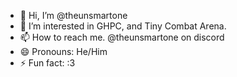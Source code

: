 - 👋 Hi, I’m @theunsmartone
- 👀 I’m interested in GHPC, and Tiny Combat Arena.
- 📫 How to reach me. @theunsmartone on discord
- 😄 Pronouns: He/Him
- ⚡ Fun fact: :3

<!---
theunsmartone/theunsmartone is a ✨ special ✨ repository because its `README.md` (this file) appears on your GitHub profile.
You can click the Preview link to take a look at your changes.
--->
